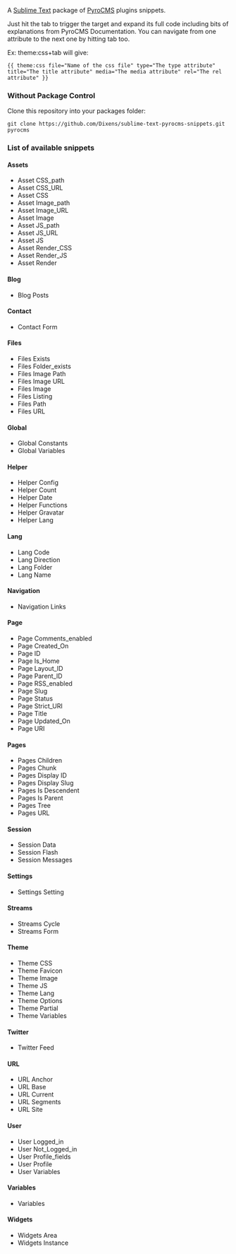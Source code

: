 <div id="readme" class="blob instapaper_body">

<article class="markdown-body entry-content" itemprop="mainContentOfPage">

<p>A <a href="http://www.sublimetext.com/">Sublime Text</a> package of <a href="https://github.com/pyrocms/pyrocms">PyroCMS</a> plugins snippets.</p>
<p> Just hit the tab to trigger the target and expand its full code including bits of explanations from PyroCMS Documentation. You can navigate from one attribute to the next one by hitting tab too.</p> 
<p>Ex: theme:css+tab will give:</p>
<pre><code>{{ theme:css file="Name of the css file" type="The type attribute" title="The title attribute" media="The media attribute" rel="The rel attribute" }}
</code></pre>
<!--h2>
<a name="installation" class="anchor" href="#installation"><span class="mini-icon mini-icon-link"></span></a>Installation</h2>

<h3>
<a name="with-package-control" class="anchor" href="#with-package-control"><span class="mini-icon mini-icon-link"></span></a>With Package Control</h3>

<p>If you have the <a href="http://wbond.net/sublime_packages/package_control">Package Control</a> package installed, you can install Sublime Text 2 PyroCMS Snippets from inside Sublime Text itself. Open the Command Palette and select "Package Control: Install Package", then search for PyroCMS Snippets.</p-->

<h3>
<a name="without-package-control" class="anchor" href="#without-package-control"><span class="mini-icon mini-icon-link"></span></a>Without Package Control</h3>

<!--p>If you haven't got Package Control installed, you will need to make a clone of this repository into your packages folder, like so:</p-->
<p>Clone this repository into your packages folder:</p>

<pre><code>git clone https://github.com/Dixens/sublime-text-pyrocms-snippets.git pyrocms
</code></pre>


<h3>
<a name="list-of-available-shortcuts" class="anchor" href="#list-of-available-snippets"><span class="mini-icon mini-icon-link"></span></a>
List of available snippets
</h3>

<h4>
<a name="assets" class="anchor" href="#assets"><span class="mini-icon mini-icon-link"></span></a>
Assets
</h4>

<ul>
<li>Asset CSS_path</li>
<li>Asset CSS_URL</li>
<li>Asset CSS</li>
<li>Asset Image_path</li>
<li>Asset Image_URL</li>
<li>Asset Image</li>
<li>Asset JS_path</li>
<li>Asset JS_URL</li>
<li>Asset JS</li>
<li>Asset Render_CSS</li>
<li>Asset Render_JS</li>
<li>Asset Render</li>
</ul>

<h4>
<a name="blog" class="anchor" href="#blog"><span class="mini-icon mini-icon-link"></span></a>
Blog
</h4>

<ul>
<li>Blog Posts</li>
</ul>

<h4>
<a name="contact" class="anchor" href="#contact"><span class="mini-icon mini-icon-link"></span></a>
Contact
</h4>

<ul>
<li>Contact Form</li>
</ul>

<h4>
<a name="files" class="anchor" href="#files"><span class="mini-icon mini-icon-link"></span></a>
Files
</h4>

<ul>
<li>Files Exists</li>
<li>Files Folder_exists</li>
<li>Files Image Path</li>
<li>Files Image URL</li>
<li>Files Image</li>
<li>Files Listing</li>
<li>Files Path</li>
<li>Files URL</li>
</ul>


<h4>
<a name="global" class="anchor" href="#global"><span class="mini-icon mini-icon-link"></span></a>
Global
</h4>

<ul>
<li>Global Constants</li>
<li>Global Variables</li>
</ul>

<h4>
<a name="helper" class="anchor" href="#helper"><span class="mini-icon mini-icon-link"></span></a>
Helper
</h4>

<ul>
<li>Helper Config</li>
<li>Helper Count</li>
<li>Helper Date</li>
<li>Helper Functions</li>
<li>Helper Gravatar</li>
<li>Helper Lang</li>
</ul>

<h4>
<a name="lang" class="anchor" href="#lang"><span class="mini-icon mini-icon-link"></span></a>
Lang
</h4>

<ul>
<li>Lang Code</li>
<li>Lang Direction</li>
<li>Lang Folder</li>
<li>Lang Name</li>
</ul>

<h4>
<a name="navigation" class="anchor" href="#navigation"><span class="mini-icon mini-icon-link"></span></a>
Navigation
</h4>

<ul>
<li>Navigation Links</li>
</ul>

<h4>
<a name="page" class="anchor" href="#page"><span class="mini-icon mini-icon-link"></span></a>
Page
</h4>

<ul>
<li>Page Comments_enabled</li>
<li>Page Created_On</li>
<li>Page ID</li>
<li>Page Is_Home</li>
<li>Page Layout_ID</li>
<li>Page Parent_ID</li>
<li>Page RSS_enabled</li>
<li>Page Slug</li>
<li>Page Status</li>
<li>Page Strict_URI</li>
<li>Page Title</li>
<li>Page Updated_On</li>
<li>Page URI</li>
</ul>

<h4>
<a name="pages" class="anchor" href="#pages"><span class="mini-icon mini-icon-link"></span></a>
Pages
</h4>

<ul>
<li>Pages Children</li>
<li>Pages Chunk</li>
<li>Pages Display ID</li>
<li>Pages Display Slug</li>
<li>Pages Is Descendent</li>
<li>Pages Is Parent</li>
<li>Pages Tree</li>
<li>Pages URL</li>
</ul>

<h4>
<a name="session" class="anchor" href="#session"><span class="mini-icon mini-icon-link"></span></a>
Session
</h4>

<ul>
<li>Session Data</li>
<li>Session Flash</li>
<li>Session Messages</li>
</ul>

<h4>
<a name="settings" class="anchor" href="#settings"><span class="mini-icon mini-icon-link"></span></a>
Settings
</h4>

<ul>
<li>Settings Setting</li>
</ul>

<h4>
<a name="streams" class="anchor" href="#streams"><span class="mini-icon mini-icon-link"></span></a>
Streams
</h4>

<ul>
<li>Streams Cycle</li>
<li>Streams Form</li>
</ul>

<h4>
<a name="theme" class="anchor" href="#theme"><span class="mini-icon mini-icon-link"></span></a>
Theme
</h4>

<ul>
<li>Theme CSS</li>
<li>Theme Favicon</li>
<li>Theme Image</li>
<li>Theme JS</li>
<li>Theme Lang</li>
<li>Theme Options</li>
<li>Theme Partial</li>
<li>Theme Variables</li>
</ul>

<h4>
<a name="twitter" class="anchor" href="#twitter"><span class="mini-icon mini-icon-link"></span></a>
Twitter
</h4>

<ul>
<li>Twitter Feed</li>
</ul>

<h4>
<a name="url" class="anchor" href="#url"><span class="mini-icon mini-icon-link"></span></a>
URL
</h4>

<ul>
<li>URL Anchor</li>
<li>URL Base</li>
<li>URL Current</li>
<li>URL Segments</li>
<li>URL Site</li>
</ul>

<h4>
<a name="user" class="anchor" href="#user"><span class="mini-icon mini-icon-link"></span></a>
User
</h4>

<ul>
<li>User Logged_in</li>
<li>User Not_Logged_in</li>
<li>User Profile_fields</li>
<li>User Profile</li>
<li>User Variables</li>
</ul>

<h4>
<a name="variables" class="anchor" href="#variables"><span class="mini-icon mini-icon-link"></span></a>
Variables
</h4>

<ul>
<li>Variables</li>
</ul>

<h4>
<a name="widgets" class="anchor" href="#widgets"><span class="mini-icon mini-icon-link"></span></a>
Widgets
</h4>

<ul>
<li>Widgets Area</li>
<li>Widgets Instance</li>
</ul>

</article>

</div>